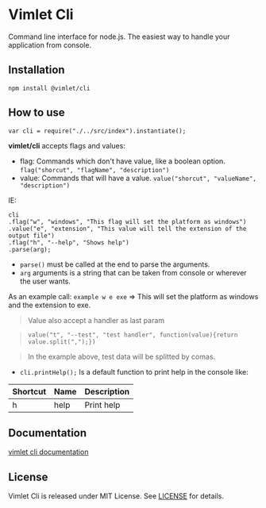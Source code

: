 # Vimlet Cli

Command line interface for node.js. The easiest way to handle your application from console.

## Installation

`npm install @vimlet/cli`

## How to use

`var cli = require("./../src/index").instantiate();`


 **vimlet/cli** accepts flags and values: 
* flag: Commands which don't have value, like a boolean option. `flag("shorcut", "flagName", "description")`
* value: Commands that will have a value. `value("shorcut", "valueName", "description")`

IE:

```[javascript]
cli
.flag("w", "windows", "This flag will set the platform as windows")
.value("e", "extension", "This value will tell the extension of the output file")
.flag("h", "--help", "Shows help")
.parse(arg);
```

* `parse()` must be called at the end to parse the arguments.
* `arg` arguments is a string that can be taken from console or wherever the user wants.

As an example call: `example w e exe` => This will set the platform as windows and the extension to exe.


> Value also accept a handler as last param

> `value("t", "--test", "test handler", function(value){return value.split(",");})`

> In the example above, test data will be splitted by comas.

- `cli.printHelp();` Is a default function to print help in the console like:

|Shortcut|Name|Description|
|---|---|---|
|h|help|Print help|

## Documentation 

[vimlet cli documentation](https://vimlet.com/vimlet/VimletCli/master/docs/release/index.html)

## License
Vimlet Cli is released under MIT License. See [LICENSE](https://github.com/vimlet/VimletCli/blob/master/LICENSE) for details.

